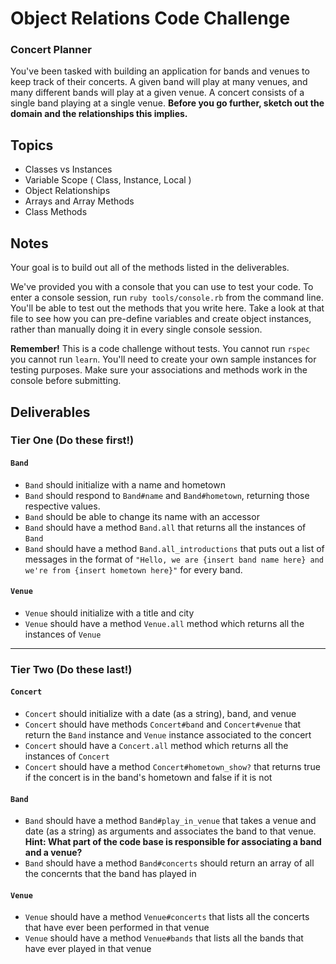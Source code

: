 # Object Relations Code Challenge

### Concert Planner
You've been tasked with building an application for bands and venues to keep track of their concerts.  A given band will play at many venues, and many different bands will play at a given venue.  A concert consists of a single band playing at a single venue.  **Before you go further, sketch out the domain and the relationships this implies.**

## Topics

- Classes vs Instances
- Variable Scope ( Class, Instance, Local )
- Object Relationships
- Arrays and Array Methods
- Class Methods

## Notes

Your goal is to build out all of the methods listed in the deliverables.

We've provided you with a console that you can use to test your code. To enter a console session, run `ruby tools/console.rb` from the command line. You'll be able to test out the methods that you write here. Take a look at that file to see how you can pre-define variables and create object instances, rather than manually doing it in every single console session.

**Remember!** This is a code challenge without tests. You cannot run `rspec` you cannot run `learn`. You'll need to create your own sample instances for testing purposes. Make sure your associations and methods work in the console before submitting.

## Deliverables

### Tier One (Do these first!)
#### `Band`
- `Band` should initialize with a name and hometown
- `Band` should respond to `Band#name` and `Band#hometown`, returning those respective values.
- `Band` should be able to change its name with an accessor
- `Band` should have a method `Band.all` that returns all the instances of `Band`
- `Band` should have a method `Band.all_introductions` that puts out a list of messages in the format of `"Hello, we are {insert band name here} and we're from {insert hometown here}"` for every band.

#### `Venue`
- `Venue` should initialize with a title and city
- `Venue` should have a method `Venue.all` method which returns all the instances of `Venue`


________________
### Tier Two (Do these last!)
#### `Concert`
- `Concert` should initialize with a date (as a string), band, and venue
- `Concert` should have methods `Concert#band` and `Concert#venue` that return the `Band` instance and `Venue` instance associated to the concert
- `Concert` should have a `Concert.all` method which returns all the instances of `Concert`
- `Concert` should have a method `Concert#hometown_show?` that returns true if the concert is in the band's hometown and false if it is not

#### `Band`
- `Band` should have a method `Band#play_in_venue` that takes a venue and date (as a string) as arguments and associates the band to that venue.  **Hint:  What part of the code base is responsible for associating a band and a venue?**
- `Band` should have a method `Band#concerts` should return an array of all the concernts that the band has played in

#### `Venue`
- `Venue` should have a method `Venue#concerts` that lists all the concerts that have ever been performed in that venue
- `Venue` should have a method `Venue#bands` that lists all the bands that have ever played in that venue
